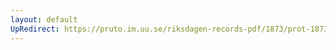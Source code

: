 ```yaml
---
layout: default
UpRedirect: https://pruto.im.uu.se/riksdagen-records-pdf/1873/prot-1873--fk--510/prot-1873--fk--510_052.pdf
---
```

